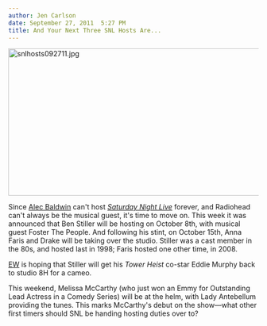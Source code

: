 ```yaml
---
author: Jen Carlson
date: September 27, 2011  5:27 PM
title: And Your Next Three SNL Hosts Are...
---
```


<p><span class="mt-enclosure mt-enclosure-image" style="display: inline;"> <img alt="snlhosts092711.jpg" src="https://web.archive.org/web/20111018221811im_/http://gothamist.com/attachments/arts_jen/snlhosts092711.jpg" width="640" height="297" class="image-none"> </span></p>

<p>Since <a href="https://web.archive.org/web/20111018221811/http://gothamist.com/2011/09/25/videos_alec_baldwin_radiohead.php">Alec Baldwin</a> can&apos;t host <a href="https://web.archive.org/web/20111018221811/http://gothamist.com/tags/saturdaynightlive"><em>Saturday Night Live</em></a> forever, and Radiohead can&apos;t always be the musical guest, it&apos;s time to move on. This week it was announced that Ben Stiller will be hosting on October 8th, with musical guest Foster The People. And following his stint, on October 15th, Anna Faris and Drake will be taking over the studio. Stiller was a cast member in the 80s, and hosted last in 1998; Faris hosted one other time, in 2008.</p>

<p><a href="https://web.archive.org/web/20111018221811/http://popwatch.ew.com/2011/09/26/ben-stiller-anna-faris-snl/">EW</a> is hoping that Stiller will get his <em>Tower Heist</em> co-star Eddie Murphy back to studio 8H for a cameo.</p>

<p>This weekend, Melissa McCarthy (who just won an Emmy for Outstanding Lead Actress in a Comedy Series) will be at the helm, with Lady Antebellum providing the tunes. This marks McCarthy&apos;s debut on the show&#x2014;what other first timers should SNL be handing hosting duties over to?</p>